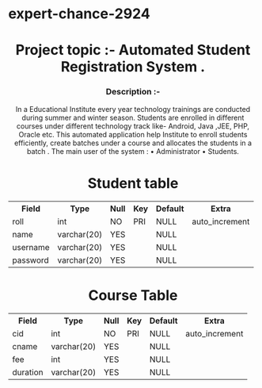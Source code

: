 # expert-chance-2924
<h1 align="center"> Project topic :- Automated Student Registration System .</h1>
<h3 align="center">Description :-</h3>
<p align="center"> In a Educational Institute every year  technology trainings are conducted during summer and winter season. Students are enrolled in different courses under different technology track like- Android, Java ,JEE, PHP, Oracle etc. This automated application help Institute to enroll students efficiently, create batches under a course and allocates the students  in a batch . The main user of the system : 
•	Administrator 
•	Students.
 </p>





<h1 align="center"> Student table </h1>
<table align="center" text-align="center">
<tr>
<th> Field </th>
<th> Type  </th>
<th> Null </th>
<th>  Key </th>
<th>  Default </th>
<th>   Extra   </th>
</tr>
<tr>
<td>roll </td>
<td> int  </td>
<td>NO  </td>
<td> PRI</td>
<td>NULL  </td>
<td>auto_increment </td>
</tr>
<tr>
<td>name  </td>
<td> varchar(20) </td>
<td> YES </td>
<td> </td>
<td>NULL </td>
<td> </td>
</tr>
<tr>
<td>username  </td>
<td> varchar(20)</td>
<td>YES  </td>
<td> </td>
<td> NULL</td>
<td> </td>
</tr>
<tr>
<td> password</td>
<td>varchar(20) </td>
<td> YES </td>
<td> </td>
<td>NULL </td>
<td> </td>
</tr>
</table>

<h1 align="center">Course Table</h1>





<table align="center" text-align="center">
<tr>
<th> Field </th>
<th> Type  </th>
<th> Null </th>
<th>  Key </th>
<th>  Default </th>
<th>   Extra   </th>
</tr>
<tr>
<td>cid</td>
<td> int  </td>
<td>NO  </td>
<td> PRI</td>
<td>NULL  </td>
<td>auto_increment </td>
</tr>
<tr>
<td>cname  </td>
<td> varchar(20) </td>
<td> YES </td>
<td> </td>
<td>NULL </td>
<td> </td>
</tr>
<tr>
<td>fee  </td>
<td> int</td>
<td>YES  </td>
<td> </td>
<td> NULL</td>
<td> </td>
</tr>
<tr>
<td> duration</td>
<td>varchar(20) </td>
<td> YES </td>
<td> </td>
<td>NULL </td>
<td> </td>
</tr>
</table>
